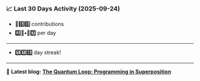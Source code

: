 <!--START_STATS-->
### 📈 Last 30 Days Activity (2025-09-24)  
- **🎱6️⃣6️⃣** contributions  
- **2️⃣🎱•🎱7️⃣** per day
---
- **1️⃣1️⃣6️⃣** day streak!
---
📝 **Latest blog:** [**The Quantum Loop: Programming in Superposition**](https://andriak.com/blog/quantum-loop)
<!--END_STATS-->
